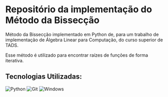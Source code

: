 # Repositório da implementação do Método da Bissecção

Método da Bissecção implementado em Python de, para um trabalho de implementação de Álgebra Linear para Computação, do curso superior de TADS.

Esse método é utilizado para encontrar raízes de funções de forma iterativa.

## Tecnologias Utilizadas:

![Python](https://img.shields.io/badge/python-3670A0?style=for-the-badge&logo=python&logoColor=ffdd54)
![Git](https://img.shields.io/badge/GIT-E44C30?style=for-the-badge&logo=git&logoColor=white)
![Windows](https://img.shields.io/badge/Windows-000?style=for-the-badge&logo=windows&logoColor=2CA5E0)

